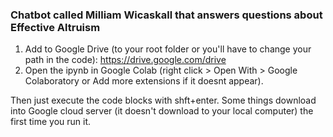 ### Chatbot called Milliam Wicaskall that answers questions about Effective Altruism

1. Add to Google Drive (to your root folder or you'll have to change your path in the code): https://drive.google.com/drive
2. Open the ipynb in Google Colab (right click > Open With > Google Colaboratory or Add more extensions if it doesnt appear).

Then just execute the code blocks with shft+enter. Some things download into Google cloud server (it doesn't download to your local computer) the first time you run it.
